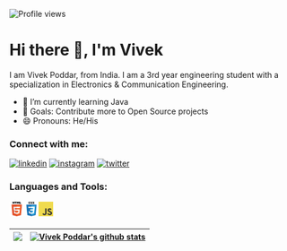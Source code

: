 
![Profile views](https://gpvc.arturio.dev/10vivekpoddar)

# Hi there 👋, I'm Vivek

I am Vivek Poddar, from India. I am a 3rd year engineering student with a specialization in Electronics & Communication Engineering.
- 🌱 I’m currently learning Java 
- 🥅 Goals: Contribute more to Open Source projects
- 😄 Pronouns: He/His 



### Connect with me:
[<img src='https://cdn.jsdelivr.net/npm/simple-icons@3.0.1/icons/linkedin.svg' alt='linkedin' height='40'>](https://www.linkedin.com/in/10vivekpoddar/)
[<img src='https://cdn.jsdelivr.net/npm/simple-icons@3.0.1/icons/instagram.svg' alt='instagram' height='40'>](https://www.instagram.com/10_vivekpoddar/) 
[<img src='https://cdn.jsdelivr.net/npm/simple-icons@3.0.1/icons/twitter.svg' alt='twitter' height='40'>](https://twitter.com/10_vivekpoddar)  



### Languages and Tools:
<img align="left" alt="HTML5" width="26px" src="https://raw.githubusercontent.com/github/explore/80688e429a7d4ef2fca1e82350fe8e3517d3494d/topics/html/html.png" />
<img align="left" alt="CSS3" width="26px" src="https://raw.githubusercontent.com/github/explore/80688e429a7d4ef2fca1e82350fe8e3517d3494d/topics/css/css.png" />
<img align="left" alt="JavaScript" width="26px" src="https://raw.githubusercontent.com/github/explore/80688e429a7d4ef2fca1e82350fe8e3517d3494d/topics/javascript/javascript.png" />

<br>
<br>

| <a href="https://github.com/10vivekpoddar/github-readme-stats"><img align="center" src="https://github-readme-stats.vercel.app/api/top-langs/?username=10vivekpoddar" /></a> |<a href="https://github.com/10vivekpoddar/github-readme-stats"><img align="center" src="https://github-readme-stats.vercel.app/api?username=10vivekpoddar&show_icons=true&include_all_commits=true" alt="Vivek Poddar's github stats" /></a> |
| ------------- | ------------- |

<!---
10vivekpoddar/10vivekpoddar is a ✨ special ✨ repository because its `README.md` (this file) appears on your GitHub profile.
You can click the Preview link to take a look at your changes.
--->
